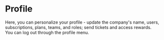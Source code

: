 Profile
=========

Here, you can personalize your profile - update the company's name, users, subscriptions, plans, teams, and roles; send tickets and access rewards. You can log out through the profile menu. 
